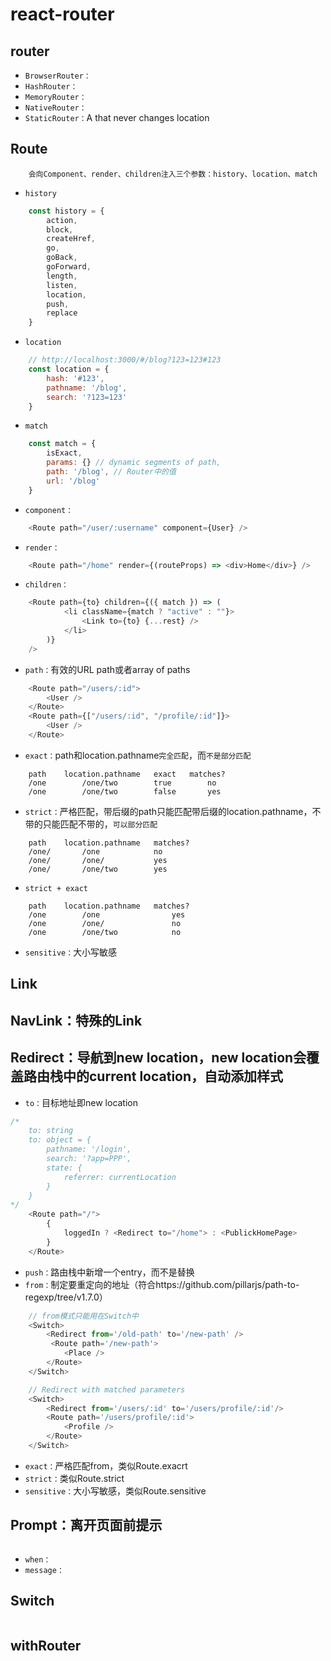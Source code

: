 # react-router
## router
* `BrowserRouter：`
* `HashRouter：`
* `MemoryRouter：`
* `NativeRouter：`
* `StaticRouter：`A <Router> that never changes location
## Route
```
    会向Component、render、children注入三个参数：history、location、match
```
* `history`
```js
    const history = {
        action,
        block,
        createHref,
        go,
        goBack,
        goForward,
        length,
        listen,
        location,
        push,
        replace
    }
```
* `location`
```js
    // http://localhost:3000/#/blog?123=123#123
    const location = {
        hash: '#123',
        pathname: '/blog',
        search: '?123=123'
    }
```
* `match`
```js
    const match = {
        isExact,
        params: {} // dynamic segments of path,
        path: '/blog', // Router中的值
        url: '/blog'
    }
```
* `component：`
```js
    <Route path="/user/:username" component={User} />
```
* `render：`
```js
    <Route path="/home" render={(routeProps) => <div>Home</div>} />
```
* `children：`
```js
    <Route path={to} children={({ match }) => (
            <li className={match ? "active" : ""}>
                <Link to={to} {...rest} />
            </li>
        )}
    />
```
* `path：`有效的URL path或者array of paths
```js
    <Route path="/users/:id">
        <User />
    </Route>
    <Route path={["/users/:id", "/profile/:id"]}>
        <User />
    </Route>
```
* `exact：`path和location.pathname`完全匹配`，而`不是部分匹配`
```
    path	location.pathname	exact	matches?
    /one	    /one/two	    true	    no
    /one	    /one/two	    false	    yes
```
* `strict：`严格匹配，带后缀的path只能匹配带后缀的location.pathname，不带的只能匹配不带的，`可以部分匹配`
```
    path	location.pathname	matches?
    /one/	    /one	        no
    /one/	    /one/	        yes
    /one/	    /one/two	    yes
```
* `strict + exact`
```
    path	location.pathname	matches?
    /one	    /one	            yes
    /one	    /one/	            no
    /one	    /one/two	        no
```
* `sensitive：`大小写敏感
## Link
## NavLink：特殊的Link
## Redirect：导航到new location，new location会覆盖路由栈中的current location，自动添加样式
* `to：`目标地址即new location
```js
/* 
    to: string
    to: object = {
        pathname: '/login',
        search: '?app=PPP',
        state: {
            referrer: currentLocation
        }
    }
*/ 
    <Route path="/">
        {
            loggedIn ? <Redirect to="/home"> : <PublickHomePage>
        }
    </Route>
```
* `push：`路由栈中新增一个entry，而不是替换
* `from：`制定要重定向的地址（符合https://github.com/pillarjs/path-to-regexp/tree/v1.7.0）
```js
    // from模式只能用在Switch中
    <Switch>
        <Redirect from='/old-path' to='/new-path' />
         <Route path='/new-path'>
            <Place />
        </Route>
    </Switch>

    // Redirect with matched parameters
    <Switch>
        <Redirect from='/users/:id' to='/users/profile/:id'/>
        <Route path='/users/profile/:id'>
            <Profile />
        </Route>
    </Switch>
```
* `exact：`严格匹配from，类似Route.exacrt
* `strict：`类似Route.strict
* `sensitive：`大小写敏感，类似Route.sensitive
## Prompt：离开页面前提示
```js

```
* `when：`
* `message：`
## Switch
```
```
## withRouter